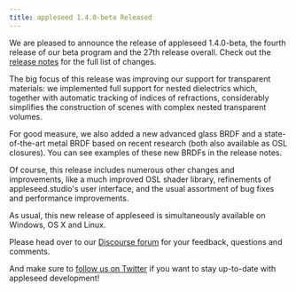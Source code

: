 ```yaml
---
title: appleseed 1.4.0-beta Released
---
```


We are pleased to announce the release of appleseed 1.4.0-beta, the fourth release of our beta program and the 27th release overall. Check out the [release notes](https://github.com/appleseedhq/appleseed/releases/tag/1.4.0-beta) for the full list of changes.

The big focus of this release was improving our support for transparent materials: we implemented full support for nested dielectrics which, together with automatic tracking of indices of refractions, considerably simplifies the construction of scenes with complex nested transparent volumes.

For good measure, we also added a new advanced glass BRDF and a state-of-the-art metal BRDF based on recent research (both also available as OSL closures). You can see examples of these new BRDFs in the release notes.

Of course, this release includes numerous other changes and improvements, like a much improved OSL shader library, refinements of appleseed.studio's user interface, and the usual assortment of bug fixes and performance improvements.

As usual, this new release of appleseed is simultaneously available on Windows, OS X and Linux.

Please head over to our [Discourse forum](https://forum.appleseedhq.net/) for your feedback, questions and comments.

And make sure to [follow us on Twitter](https://twitter.com/appleseedhq) if you want to stay up-to-date with appleseed development!
